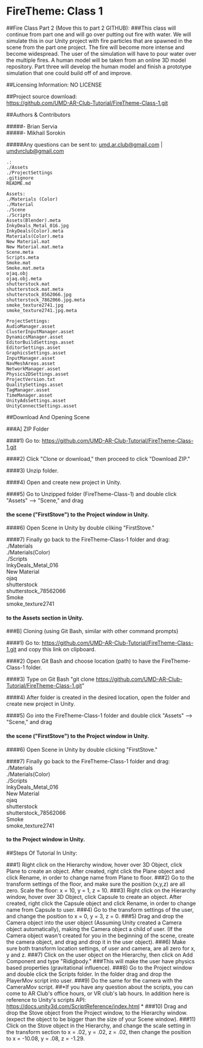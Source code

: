 FireTheme: Class 1
==================

##Fire Class Part 2 (Move this to part 2 GITHUB):
###This class will continue from part one and will go over putting out fire with water. We will simulate this in our Unity project with fire particles that are spawned in the scene from the part one project. The fire will become more intense and become widespread. The user of the simulation will have to pour water over the multiple fires. A human model will be taken from an online 3D model repository. Part three will develop the human model and finish a prototype simulation that one could build off of and improve.

##Licensing Information: NO LICENSE

##Project source download:  
https://github.com/UMD-AR-Club-Tutorial/FireTheme-Class-1.git

##Authors & Contributors

#####- Brian Servia  
#####- Mikhail Sorokin

#####Any questions can be sent to: umd.ar.club@gmail.com | umdvrclub@gmail.com

```
.:  
./Assets  
./ProjectSettings  
.gitignore  
README.md  
```
```
Assets:  
./Materials (Color)  
./Material  
./Scene  
./Scripts  
Assets(Blender).meta  
InkyDeals_Metal_016.jpg  
InkyDeals(Color).meta  
Materials(Color).meta  
New Material.mat  
New Material.mat.meta  
Scene.meta  
Scripts.meta  
Smoke.mat  
Smoke.mat.meta  
ojaq.obj  
ojaq.obj.meta  
shutterstock.mat  
shutterstock.mat.meta  
shutterstock_8562066.jpg  
shutterstock_7862066.jpg.meta  
smoke_texture2741.jpg  
smoke_texture2741.jpg.meta  
```
```
ProjectSettings:  
AudioManager.asset  
ClusterInputManager.asset  
DynamicsManager.asset  
EditorBuildSettings.asset  
EditorSettings.asset  
GraphicsSettings.asset  
InputManager.asset  
NavMeshAreas.asset  
NetworkManager.asset  
Physics2DSettings.asset  
ProjectVersion.txt  
QualitySettings.asset  
TagManager.asset  
TimeManager.asset  
UnityAdsSettings.asset  
UnityConnectSettings.asset  
```

##Download And Opening Scene  

###A] ZIP Folder
      
####1) Go to: https://github.com/UMD-AR-Club-Tutorial/FireTheme-Class-1.git

####2) Click "Clone or download," then proceed to click "Download ZIP."

####3) Unzip folder.

####4) Open and create new project in Unity.

####5) Go to Unzipped folder (FireTheme-Class-1) and double click "Assets" --> "Scene," and drag  
####   the scene ("FirstStove") to the Project window in Unity.

####6) Open Scene in Unity by double cliking "FirstStove."

####7) Finally go back to the FireTheme-Class-1 folder and drag:  
	./Materials  
	./Materials(Color)  
	./Scripts  
	InkyDeals_Metal_016  
	New Material  
	ojaq  
	shutterstock  
	shutterstock_78562066  
	Smoke  
	smoke_texture2741  
  
####  to the Assets section in Unity.


###B] Cloning (using Git Bash, similar with other command prompts)

####1) Go to: https://github.com/UMD-AR-Club-Tutorial/FireTheme-Class-1.git and copy this link on clipboard.

####2) Open Git Bash and choose location (path) to have the FireTheme-Class-1 folder.

####3) Type on Git Bash "git clone https://github.com/UMD-AR-Club-Tutorial/FireTheme-Class-1.git"

####4) After folder is created in the desired location, open the folder and create new project in Unity.

####5) Go into the FireTheme-Class-1 folder and double click "Assets" --> "Scene," and drag
####   the scene ("FirstStove") to the Project window in Unity.

####6) Open Scene in Unity by double clicking "FirstStove."

####7) Finally go back to the FireTheme-Class-1 folder and drag:
	./Materials  
	./Materials(Color)  
	./Scripts  
	InkyDeals_Metal_016  
	New Material  
	ojaq  
	shutterstock  
	shutterstock_78562066  
	Smoke  
	smoke_texture2741  
  
####   to the Project window in Unity.


##Steps Of Tutorial In Unity:

###1) Right click on the Hierarchy window, hover over 3D Object, click Plane to create an object. After created, right click the Plane object and click Rename, in order to change name from Plane to floor. 
###2) Go to the transform settings of the floor, and make sure the position (x,y,z) are all zero. Scale the floor: x = 10, y = 1, z = 10.
###3) Right click on the Hierarchy window, hover over 3D Object, click Capsule to create an object. After created, right click the Capsule object and click Rename, in order to change name from Capsule to user.
###4) Go to the transform settings of the user, and change the position to x = 0, y = 3, z = 0. 
###5) Drag and drop the Camera object into the user object (Assuming Unity created a Camera object automatically), making the Camera object a child of user. (If the Camera object wasn't created for you in the beginning of the scene, create the camera object, and drag and drop it in the user object).
###6) Make sure both transform location settings, of user and camera, are all zero for x, y and z.
###7) Click on the user object on the Hierarchy, then click on Add Component and type "Ridigbody." 
###This will make the user have physics based properties (gravitational influence). 
###8) Go to the Project window and double click the Scripts folder. In the folder drag and drop the PlayerMov script into user.
###9) Do the same for the camera with the CameraMov script.
##*If you have any question about the scripts, you can come to AR Club's office hours, or VR club's lab hours. In addition here is reference to Unity's scripts API: https://docs.unity3d.com/ScriptReference/index.html *
###10) Drag and drop the Stove object from the Project window, to the Hierarchy window. (expect the object to be bigger than the size of your Scene window).
###11) Click on the Stove object in the Hierarchy, and change the scale setting in the transform section to x = .02, y = .02, z = .02, then change the position to x = -10.08, y = .08, z = -1.29.